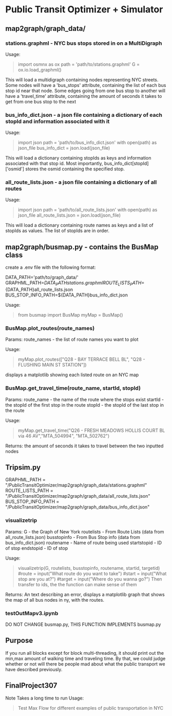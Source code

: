 # Public Transit Optimizer + Simulator

## map2graph/graph_data/

### stations.graphml - NYC bus stops stored in on a MultiDigraph
Usage:
> import osmnx as ox
> path = 'path/to/stations.graphml'
> G = ox.io.load_graphml()

This will load a multidigraph containing nodes representing NYC streets. Some nodes will have a 'bus_stops' attribute, containing the list of each bus stop id near that node. Some edges going from one bus stop to another will have a 'travel_time' attribute, containing the amount of seconds it takes to get from one bus stop to the next

### bus_info_dict.json - a json file containing a dictionary of each stopId and information associated with it
Usage:
> import json
> path = 'path/to/bus_info_dict.json'
> with open(path) as json_file
>   bus_info_dict = json.load(json_file)

This will load a dictionary containing stopIds as keys and information associated with that stop id. Most importantly, bus_info_dict[stopId]['osmid'] stores the osmid containing the specified stop. 

### all_route_lists.json - a json file containing a dictionary of all routes
Usage:
> import json
> path = 'path/to/all_route_lists.json'
> with open(path) as json_file
>   all_route_lists.json = json.load(json_file)

This will load a dictionary containing route names as keys and a list of stopIds as values. The list of stopIds are in order. 

## map2graph/busmap.py - contains the BusMap class

create a .env file with the following format:

  DATA_PATH='path/to/graph_data/'
  GRAPHML_PATH=${DATA_PATH}stations.graphml
  ROUTE_LISTS_PATH=${DATA_PATH}all_route_lists.json
  BUS_STOP_INFO_PATH=${DATA_PATH}bus_info_dict.json

Usage: 
> from busmap import BusMap
> myMap = BusMap()

### BusMap.plot_routes(route_names)

Params: 
  route_names - the list of route names you want to plot

Usage:
> myMap.plot_routes(["Q28 - BAY TERRACE BELL BL", "Q28 - FLUSHING MAIN ST STATION"])

displays a matplotlib showing each listed route on an NYC map

### BusMap.get_travel_time(route_name, startId, stopId)

Params:
  route_name - the name of the route where the stops exist
  startId - the stopId of the first stop in the route
  stopId - the stopId of the last stop in the route

Usage:
> myMap.get_travel_time("Q26 - FRESH MEADOWS HOLLIS COURT BL via 46 AV","MTA_504994", "MTA_502762")

Returns:
  the amount of seconds it takes to travel between the two inputted nodes


## Tripsim.py 
GRAPHML_PATH = "/PublicTransitOptimizer/map2graph/graph_data/stations.graphml"
ROUTE_LISTS_PATH = "/PublicTransitOptimizer/map2graph/graph_data/all_route_lists.json"
BUS_STOP_INFO_PATH = "/PublicTransitOptimizer/map2graph/graph_data/bus_info_dict.json"

### visualizetrip
Params:
  G - the Graph of New York
  routelists - From Route Lists (data from all_route_lists.json)
  busstopinfo - From Bus Stop info (data from bus_info_dict.json)
  routename - Name of route being used
  startstopid - ID of stop
  endstopid - ID of stop

Usage:
>visualizetrip(G, routelists, busstopinfo, routename, startid, targetid)
>#route = input("What route do you want to take")
 #start = input("What stop are you at?")
 #target = input("Where do you wanna go?")
>Then transfer to ids, the the function can make sense of them

Returns:
An text describing an error, displays a matplotlib graph that shows the map of all bus nodes in ny, with the routes.

### testOutMapv3.ipynb
DO NOT CHANGE busmap.py, THIS FUNCTION IMPLEMENTS busmap.py
## Purpose
If you run all blocks except for block multi-threading, it should print out 
the min,max amount of walking time and traveling time.
By that, we could judge whether or not will there be people mad about what the public transport
we have described previously.

## FinalProject307
Note Takes a long time to run
Usage:
>Test Max Flow for different examples of public transportation in NYC

